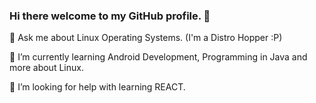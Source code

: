 ### Hi there welcome to my GitHub profile. 👋

<!--
**geeknozy/geeknozy** is a ✨ _special_ ✨ repository because its `README.md` (this file) appears on your GitHub profile.

Here are some ideas to get you started:

- 🔭 I’m currently working on ...
- 🌱 I’m currently learning ...
- 👯 I’m looking to collaborate on ...
- 🤔 I’m looking for help with ...
- 💬 Ask me about ...
- 📫 How to reach me: ...
- 😄 Pronouns: ...
- ⚡ Fun fact: ...
-->
💬 Ask me about Linux Operating Systems. (I'm a Distro Hopper :P)

🌱 I’m currently learning Android Development, Programming in Java and more about Linux. 

🤔 I’m looking for help with learning REACT.
